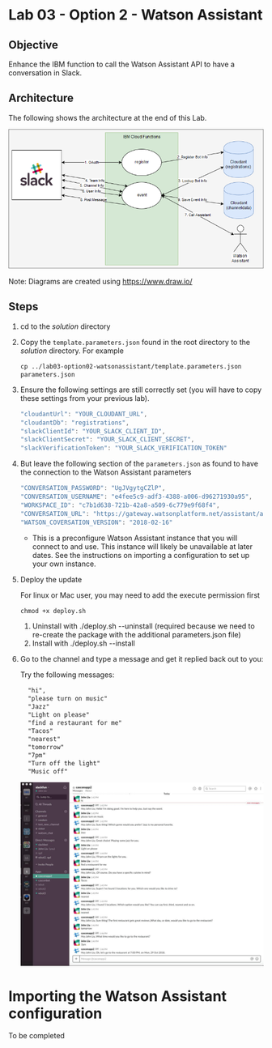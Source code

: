 # Lab 03 - Option 2 - Watson Assistant

## Objective

Enhance the IBM function to call the Watson Assistant API to have a conversation in Slack.

## Architecture

The following shows the architecture at the end of this Lab.

![](../xdocs/Architecture-Lab01-Step04.png)

Note: Diagrams are created using https://www.draw.io/

## Steps

1. cd to the *solution* directory

1. Copy the `template.parameters.json` found in the root directory to the *solution* directory. For example
    ```
    cp ../lab03-option02-watsonassistant/template.parameters.json parameters.json
    ```
1. Ensure the following settings are still correctly set (you will have to copy these settings from your previous lab).


   ```javascript
   "cloudantUrl": "YOUR_CLOUDANT_URL",
   "cloudantDb": "registrations",
   "slackClientId": "YOUR_SLACK_CLIENT_ID",
   "slackClientSecret": "YOUR_SLACK_CLIENT_SECRET",
   "slackVerificationToken": "YOUR_SLACK_VERIFICATION_TOKEN"
   ```

1. But leave the following section of the `parameters.json` as found to have the connection to the Watson Assistant parameters

    ```javascript
    "CONVERSATION_PASSWORD": "UgJVgytgCZlP",
    "CONVERSATION_USERNAME": "e4fee5c9-adf3-4388-a006-d96271930a95",
    "WORKSPACE_ID": "c7b1d638-721b-42a8-a509-6c779e9f68f4",
    "CONVERSATION_URL": "https://gateway.watsonplatform.net/assistant/api",
    "WATSON_COVERSATION_VERSION": "2018-02-16"
    ```
    - This is a preconfigure Watson Assistant instance that you will connect to and use. This instance will likely be unavailable at later dates. See the instructions on importing a configuration to set up your own instance.

1. Deploy the update

   For linux or Mac user, you may need to add the execute permission first

   ```shell
   chmod +x deploy.sh
   ```

   1. Uninstall with ./deploy.sh --uninstall (required because we need to re-create the package with the additional parameters.json file)
   2. Install with ./deploy.sh --install

1. Go to the channel and type a message and get it replied back out to you:

   Try the following messages:

   ```
     "hi",
     "please turn on music"
     "Jazz"
     "Light on please"
     "find a restaurant for me"
     "Tacos"
     "nearest"
     "tomorrow"
     "7pm"
     "Turn off the light"
     "Music off"
   ```

   ![](../xdocs/slack_watson.jpg)

# Importing the Watson Assistant configuration 

To be completed
